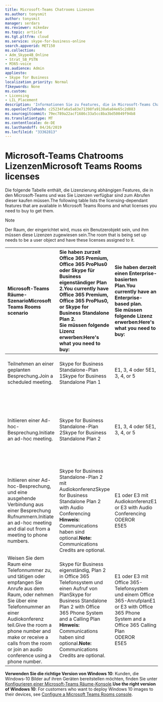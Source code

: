 ```yaml
---
title: Microsoft-Teams Chatrooms Lizenzen
ms.author: tonysmit
author: tonysmit
manager: serdars
ms.reviewer: mikedav
ms.topic: article
ms.tgt.pltfrm: cloud
ms.service: skype-for-business-online
search.appverid: MET150
ms.collection:
- Adm_Skype4B_Online
- Strat_SB_PSTN
- M365-voice
ms.audience: Admin
appliesto:
- Skype for Business
localization_priority: Normal
f1keywords: None
ms.custom:
- Licensing
- LIL_Placement
description: 'Informationen Sie zu Features, die in Microsoft-Teams Chatrooms verfügbar sind. '
ms.openlocfilehash: c25234fa6a5a83e71398fa9138a6a84e65c2d883
ms.sourcegitcommit: 79ec789a22acf1686c33a5cc8ba3bd50049f94b8
ms.translationtype: MT
ms.contentlocale: de-DE
ms.lasthandoff: 04/26/2019
ms.locfileid: "33362813"
---
```

# <a name="microsoft-teams-rooms-licenses"></a><span data-ttu-id="1cdbd-103">Microsoft-Teams Chatrooms Lizenzen</span><span class="sxs-lookup"><span data-stu-id="1cdbd-103">Microsoft Teams Rooms licenses</span></span>
<span data-ttu-id="1cdbd-104"><a name="bkmk_srs"> </a></span><span class="sxs-lookup"><span data-stu-id="1cdbd-104"></span></span>

<span data-ttu-id="1cdbd-105">Die folgende Tabelle enthält, die Lizenzierung abhängigen Features, die in den Microsoft-Teams und was Sie Lizenzen verfügbar sind zum Abrufen dieser kaufen müssen.</span><span class="sxs-lookup"><span data-stu-id="1cdbd-105">The following table lists the licensing-dependant features that are available in Microsoft Teams Rooms and what licenses you need to buy to get them.</span></span>
  
> [!NOTE]
> <span data-ttu-id="1cdbd-106">Der Raum, der eingerichtet wird, muss ein Benutzerobjekt sein, und ihm müssen diese Lizenzen zugewiesen sein.</span><span class="sxs-lookup"><span data-stu-id="1cdbd-106">The room that is being set up needs to be a user object and have these licenses assigned to it.</span></span>

|<span data-ttu-id="1cdbd-107">Microsoft-Teams Räume-Szenario</span><span class="sxs-lookup"><span data-stu-id="1cdbd-107">Microsoft Teams Rooms scenario</span></span> |<span data-ttu-id="1cdbd-108">Sie haben zurzeit Office 365 Premium, Office 365 ProPlus0 oder Skype für Business eigenständiger Plan 2.</span><span class="sxs-lookup"><span data-stu-id="1cdbd-108">You currently have Office 365 Premium, Office 365 ProPlus0, or Skype for Business Standalone Plan 2.</span></span>  <br/> <span data-ttu-id="1cdbd-109">Sie müssen folgende Lizenz erwerben:</span><span class="sxs-lookup"><span data-stu-id="1cdbd-109">Here's what you need to buy:</span></span>  |<span data-ttu-id="1cdbd-110">Sie haben derzeit einen Enterprise-basierten Plan.</span><span class="sxs-lookup"><span data-stu-id="1cdbd-110">You currently have an Enterprise-based plan.</span></span>  <br/> <span data-ttu-id="1cdbd-111">Sie müssen folgende Lizenz erwerben:</span><span class="sxs-lookup"><span data-stu-id="1cdbd-111">Here's what you need to buy:</span></span> |<span data-ttu-id="1cdbd-112">Sie haben Skype for Business Server 2015 (lokal oder hybrid).</span><span class="sxs-lookup"><span data-stu-id="1cdbd-112">You have Skype for Business Server 2015 (on-premises or hybrid).</span></span> <br/> <span data-ttu-id="1cdbd-113">Sie müssen folgende Lizenz erwerben:</span><span class="sxs-lookup"><span data-stu-id="1cdbd-113">Here's what you need to buy:</span></span>|
|:-----|:-----|:-----|:-----|
|<span data-ttu-id="1cdbd-114">Teilnehmen an einer geplanten Besprechung.</span><span class="sxs-lookup"><span data-stu-id="1cdbd-114">Join a scheduled meeting.</span></span>  |<span data-ttu-id="1cdbd-115">Skype for Business Standalone-Plan 1</span><span class="sxs-lookup"><span data-stu-id="1cdbd-115">Skype for Business Standalone Plan 1</span></span> |<span data-ttu-id="1cdbd-116">E1, 3, 4 oder 5</span><span class="sxs-lookup"><span data-stu-id="1cdbd-116">E1, 3, 4, or 5</span></span>  |<span data-ttu-id="1cdbd-117">Skype for Business Server Standard CAL</span><span class="sxs-lookup"><span data-stu-id="1cdbd-117">Skype for Business Server Standard CAL</span></span>  |
|<span data-ttu-id="1cdbd-118">Initiieren einer Ad-hoc-Besprechung.</span><span class="sxs-lookup"><span data-stu-id="1cdbd-118">Initiate an ad-hoc meeting.</span></span> |<span data-ttu-id="1cdbd-119">Skype for Business Standalone-Plan 2</span><span class="sxs-lookup"><span data-stu-id="1cdbd-119">Skype for Business Standalone Plan 2</span></span> |<span data-ttu-id="1cdbd-120">E1, 3, 4 oder 5</span><span class="sxs-lookup"><span data-stu-id="1cdbd-120">E1, 3, 4, or 5</span></span> |<span data-ttu-id="1cdbd-121">Skype for Business Server Standard CAL</span><span class="sxs-lookup"><span data-stu-id="1cdbd-121">Skype for Business Server Standard CAL</span></span>  <br/> <span data-ttu-id="1cdbd-122">Skype for Business Server Enterprise CAL</span><span class="sxs-lookup"><span data-stu-id="1cdbd-122">Skype for Business Server Enterprise CAL</span></span>|
|<span data-ttu-id="1cdbd-123">Initiieren einer Ad-hoc-Besprechung, und eine ausgehende Verbindung aus einer Besprechung Rufnummern.</span><span class="sxs-lookup"><span data-stu-id="1cdbd-123">Initiate an ad-hoc meeting and dial out from a meeting to phone numbers.</span></span> |<span data-ttu-id="1cdbd-124">Skype for Business Standalone-Plan 2 mit Audiokonferenz</span><span class="sxs-lookup"><span data-stu-id="1cdbd-124">Skype for Business Standalone Plan 2 with Audio Conferencing</span></span>  <br/> <span data-ttu-id="1cdbd-125">**Hinweis:** Communications haben sind optional.</span><span class="sxs-lookup"><span data-stu-id="1cdbd-125">**Note:** Communications Credits are optional.</span></span> |<span data-ttu-id="1cdbd-126">E1 oder E3 mit Audiokonferenz</span><span class="sxs-lookup"><span data-stu-id="1cdbd-126">E1 or E3 with Audio Conferencing</span></span>  <br/> <span data-ttu-id="1cdbd-127">ODER</span><span class="sxs-lookup"><span data-stu-id="1cdbd-127">OR</span></span>  <br/> <span data-ttu-id="1cdbd-128">E5</span><span class="sxs-lookup"><span data-stu-id="1cdbd-128">E5</span></span>  <br/> |<span data-ttu-id="1cdbd-129">Skype for Business Standard CAL</span><span class="sxs-lookup"><span data-stu-id="1cdbd-129">Skype for Business Standard CAL</span></span>  <br/> <span data-ttu-id="1cdbd-130">Skype for Business Server Enterprise CAL</span><span class="sxs-lookup"><span data-stu-id="1cdbd-130">Skype for Business Server Enterprise CAL</span></span>|
|<span data-ttu-id="1cdbd-131">Weisen Sie dem Raum eine Telefonnummer zu, und tätigen oder empfangen Sie Anrufe aus dem Raum, oder nehmen Sie über eine Telefonnummer an einer Audiokonferenz teil.</span><span class="sxs-lookup"><span data-stu-id="1cdbd-131">Give the room a phone number and make or receive a calls from the room or join an audio conference using a phone number.</span></span>  |<span data-ttu-id="1cdbd-132">Skype für Business eigenständig, Plan 2 in Office 365 Telefonsystem und einen Aufruf von Plan</span><span class="sxs-lookup"><span data-stu-id="1cdbd-132">Skype for Business Standalone Plan 2 with Office 365 Phone System and a Calling Plan</span></span>  <br/> <span data-ttu-id="1cdbd-133">**Hinweis:** Communications haben sind optional.</span><span class="sxs-lookup"><span data-stu-id="1cdbd-133">**Note:** Communications Credits are optional.</span></span>           |<span data-ttu-id="1cdbd-134">E1 oder E3 mit Office 365-Telefonsystem und einem Office 365-Anrufplan</span><span class="sxs-lookup"><span data-stu-id="1cdbd-134">E1 or E3 with Office 365 Phone System and a Office 365 Calling Plan</span></span>  <br/> <span data-ttu-id="1cdbd-135">ODER</span><span class="sxs-lookup"><span data-stu-id="1cdbd-135">OR</span></span>  <br/> <span data-ttu-id="1cdbd-136">E5</span><span class="sxs-lookup"><span data-stu-id="1cdbd-136">E5</span></span>   |<span data-ttu-id="1cdbd-137">Skype for Business Server Standard CAL</span><span class="sxs-lookup"><span data-stu-id="1cdbd-137">Skype for Business Server Standard CAL</span></span>  <br/> <span data-ttu-id="1cdbd-138">Skype for Business Server Plus CAL</span><span class="sxs-lookup"><span data-stu-id="1cdbd-138">Skype for Business Server Plus CAL</span></span>  |

 <span data-ttu-id="1cdbd-139">**Verwenden Sie die richtige Version von Windows 10**: Kunden, die Windows-10 Bilder auf ihren Geräten bereitstellen möchten, finden Sie unter [Konfigurieren einer Microsoft-Teams Räume-Konsole](/Skypeforbusiness/deploy/deploy-clients/console.md).</span><span class="sxs-lookup"><span data-stu-id="1cdbd-139">**Use the right version of Windows 10**: For customers who want to deploy Windows 10 images to their devices, see [Configure a Microsoft Teams Rooms console](/Skypeforbusiness/deploy/deploy-clients/console.md).</span></span>
